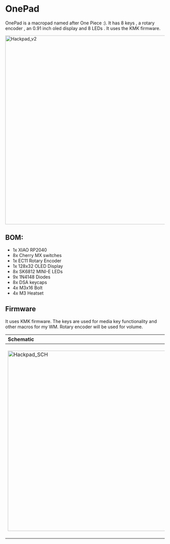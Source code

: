 # OnePad
OnePad is a macropad named after One Piece :). It has 8 keys , a rotary encoder , an 0.91 inch oled display and 8 LEDs . It uses the KMK firmware.

<img width="906" height="595" alt="Hackpad_v2" src="https://github.com/user-attachments/assets/5da743b9-e2d9-46ec-8bd9-4f7e763af77a" />

## BOM:
 - 1x XIAO RP2040
 - 8x Cherry MX switches
 - 1x EC11 Rotary Encoder
 - 1x 128x32 OLED Display
 - 8x SK6812 MINI-E LEDs
 - 9x 1N4148 Diodes
 - 8x DSA keycaps
 - 4x M3x16 Bolt
 - 4x M3 Heatset
  
## Firmware
It uses KMK firmware. The keys are used for media key functionality and other macros for my WM. Rotary encoder will be used for volume.

|  Schematic | PCB  | Case  |
| :------------ | :------------ | :------------ |
| <img width="1183" height="568" alt="Hackpad_SCH" src="https://github.com/user-attachments/assets/80a0b5d2-ac25-42f8-bbb7-76d5b44ff8aa" />|  <img width="497" height="606" alt="Hackpad_PCB" src="https://github.com/user-attachments/assets/95bcd1c1-475f-4864-a3d3-10b1873b456b" />| <img width="764" height="484" alt="Hackpad_Case" src="https://github.com/user-attachments/assets/d45115e1-1779-4f78-acd7-db199f60a561" />|
